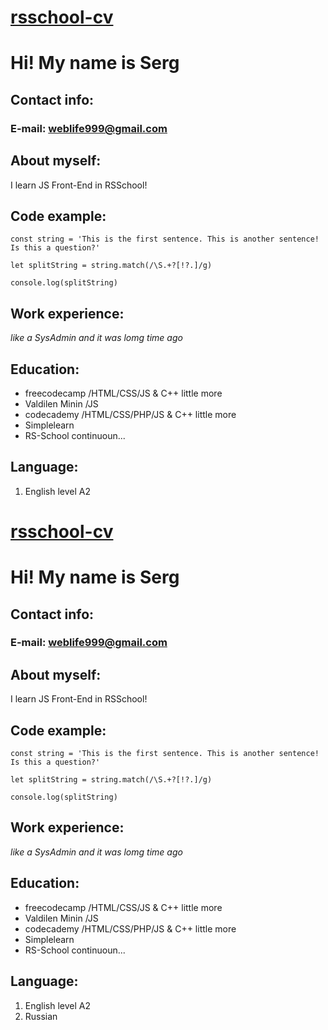 # [rsschool-cv](https://somik9.github.io/rsschool-cv/cv/)

# Hi! My name is Serg

## Contact info:
### E-mail: weblife999@gmail.com

## About myself:

I learn JS Front-End in RSSchool!

## Code example:

```
const string = 'This is the first sentence. This is another sentence! Is this a question?'

let splitString = string.match(/\S.+?[!?.]/g)

console.log(splitString)
```
## Work experience:
_like a SysAdmin and it was lomg time ago_

## Education:

* freecodecamp /HTML/CSS/JS & C++ little more
* Valdilen Minin /JS
* codecademy /HTML/CSS/PHP/JS & C++ little more
* Simplelearn 
* RS-School continuoun...

## Language:
1. English level A2

# [rsschool-cv](https://somik9.github.io/rsschool-cv/cv)

# Hi! My name is Serg

## Contact info:
### E-mail: weblife999@gmail.com

## About myself:

I learn JS Front-End in RSSchool!

## Code example:

```
const string = 'This is the first sentence. This is another sentence! Is this a question?'

let splitString = string.match(/\S.+?[!?.]/g)

console.log(splitString)
```
## Work experience:
_like a SysAdmin and it was lomg time ago_

## Education:

* freecodecamp /HTML/CSS/JS & C++ little more
* Valdilen Minin /JS
* codecademy /HTML/CSS/PHP/JS & C++ little more
* Simplelearn 
* RS-School continuoun...

## Language:
1. English level A2
1. Russian
